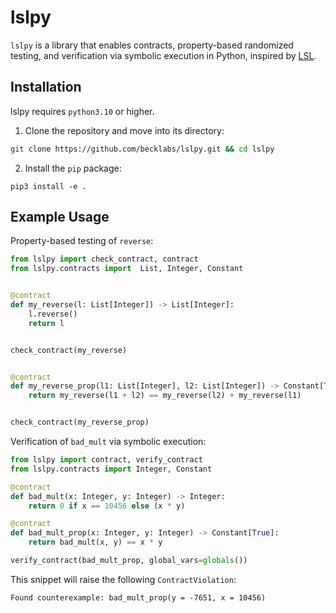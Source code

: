 # lslpy

`lslpy` is a library that enables contracts, property-based randomized testing, and verification via symbolic execution in Python, inspired by [LSL](https://docs.racket-lang.org/lsl/index.html).

## Installation

lslpy requires `python3.10` or higher.

1. Clone the repository and move into its directory:

```bash
git clone https://github.com/becklabs/lslpy.git && cd lslpy
```

2. Install the `pip` package:

```
pip3 install -e .
```

## Example Usage

Property-based testing of `reverse`:

```python
from lslpy import check_contract, contract
from lslpy.contracts import  List, Integer, Constant


@contract
def my_reverse(l: List[Integer]) -> List[Integer]:
    l.reverse()
    return l


check_contract(my_reverse)


@contract
def my_reverse_prop(l1: List[Integer], l2: List[Integer]) -> Constant[True]:
    return my_reverse(l1 + l2) == my_reverse(l2) + my_reverse(l1)


check_contract(my_reverse_prop)
```

Verification of `bad_mult` via symbolic execution:

```python
from lslpy import contract, verify_contract
from lslpy.contracts import Integer, Constant

@contract
def bad_mult(x: Integer, y: Integer) -> Integer:
    return 0 if x == 10456 else (x * y)

@contract
def bad_mult_prop(x: Integer, y: Integer) -> Constant[True]:
    return bad_mult(x, y) == x * y

verify_contract(bad_mult_prop, global_vars=globals())
```

This snippet will raise the following `ContractViolation`:
```
Found counterexample: bad_mult_prop(y = -7651, x = 10456)
```
